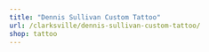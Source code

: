 ```yaml
---
title: "Dennis Sullivan Custom Tattoo"
url: /clarksville/dennis-sullivan-custom-tattoo/
shop: tattoo
---
```

